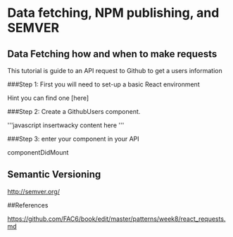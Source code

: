 # Data fetching, NPM publishing, and SEMVER

## Data Fetching how and when to make requests

This tutorial is guide to an API request to Github to get a users information

###Step 1: First you will need to set-up a basic React environment

Hint  you can find one [here]

###Step 2: Create a GithubUsers component.

'''javascript 
insertwacky content here
'''

###Step 3: enter your component in your API 



componentDidMount 

## Semantic Versioning

http://semver.org/


##References

https://github.com/FAC6/book/edit/master/patterns/week8/react_requests.md
